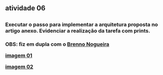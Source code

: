 <h2>atividade 06<h2>

<h3>Executar o passo para implementar a arquitetura proposta no artigo anexo. Evidenciar a realização da tarefa com prints.<h3>
<p>OBS: fiz em dupla com o <a href = "https://github.com/Brenno030/Brenno030">Brenno Nogueira</a></p>
<a href = "https://github.com/charlisonsantos/bd-242/blob/main/Atividades/Atividade-06/Captura%20de%20tela%202025-01-22%20144924.png">imagem 01<a>

<a href = "https://github.com/charlisonsantos/bd-242/blob/main/Atividades/Atividade-06/Captura%20de%20tela%202025-01-22%20145740.png">imagem 02<a>

